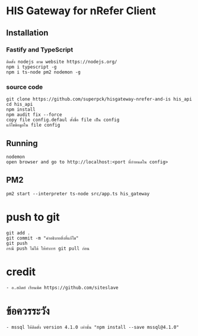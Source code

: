 # HIS Gateway for nRefer Client

## Installation
### Fastify and TypeScript
```
ติดตั้ง nodejs ตาม website https://nodejs.org/
npm i typescript -g
npm i ts-node pm2 nodemon -g
```

### source code
```
git clone https://github.com/superpck/hisgateway-nrefer-and-is his_api
cd his_api
npm install
npm audit fix --force
copy file config.defaul ตั้งชื่อ file เป็น config
แก้ไขข้อมูลใน file config
```

## Running
```
nodemon
open browser and go to http://localhost:<port ที่กำหนดใน config>
```

## PM2
```
pm2 start --interpreter ts-node src/app.ts his_gateway
```

# push to git
```
git add .
git commit -m "คำอธิบายสิ่งที่แก้ไข"
git push
กรณี push ไม่ได้ ให้ทำการ git pull ก่อน
```

# credit
```
- อ.สถิตย์ เรียนพิศ https://github.com/siteslave
```

# ข้อควรระวัง
```
- mssql ให้ติดตั้ง version 4.1.0 เท่านั้น "npm install --save mssql@4.1.0"
```